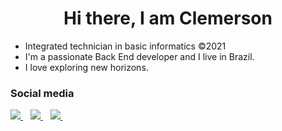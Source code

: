 <h1 align="center">Hi there, I am Clemerson</h1>                            
<ul>
  <li> Integrated technician in basic informatics &copy2021</li>
  <li> I'm a passionate Back End developer and I live in Brazil.</li>
  <li> I love exploring new horizons.</li>
</ul>

<div>
  <div>
    <h3>Social media</h3>
  </div>
  
  <a href="https://www.linkedin.com/in/lucas-oliveira-1ab55a22b">
    <img src="https://img.shields.io/badge/linkedin-%230077B5.svg?&style=for-the-badge&logo=linkedin&logoColor=white" />
  </a>&nbsp;&nbsp;
  <a href="https://instagram.com/lucasclemerson">
    <img src="https://img.shields.io/badge/-Instagram-%23E4405F?&style=for-the-badge&logo=instagram&logoColor=white" />        
  </a>&nbsp;&nbsp;
  <a href="https://facebook.com/lucasclemerson">
    <img src="https://img.shields.io/badge/-Facebook-blue?style=for-the-badge&logo=facebook&logoColor=white" />        
  </a>&nbsp;&nbsp;
  
</div>
